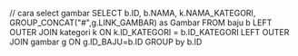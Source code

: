 // cara select gambar
SELECT b.ID, b.NAMA, k.NAMA_KATEGORI, GROUP_CONCAT("#",g.LINK_GAMBAR) as Gambar
FROM baju b
LEFT OUTER JOIN kategori k ON k.ID_KATEGORI = b.ID_KATEGORI
LEFT OUTER JOIN gambar g ON g.ID_BAJU=b.ID
GROUP by b.ID